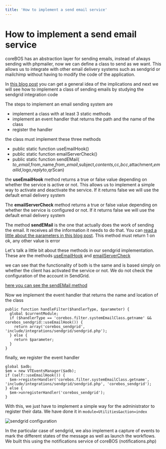 ```yaml
---
title: 'How to implement a send email service'
---
```


How to implement a send email service
=====================================

coreBOS has an abstraction layer for sending emails, instead of always
sending with phpmailer, now we can define a class to send as we want.
This allows us to integrate with other email delivery systems such as
sendgrid or mailchimp without having to modify the code of the
application.

In [this blog post](http://blog.corebos.org/blog/emailapisendgrid) you
can get a general idea of the implications and next we will see how to
implement a class of sending emails by studying the sendgrid integration
code

The steps to implement an email sending system are

-   implement a class with at least 3 static methods
-   implement an event handler that returns the path and the name of the
    class
-   register the handler

the class must implement these three methods

-   public static function useEmailHook()
-   public static function emailServerCheck()
-   public static function sendEMail(
    $to\_email,$from\_name,$from\_email,$subject,$contents,$cc,$bcc,$attachment,$emailid,$logo,$replyto,$qrScan)

the **useEmailHook** method returns a true or false value depending on
whether the service is active or not. This allows us to implement a
simple way to activate and deactivate the service. If it returns false
we will use the default email delivery system

The **emailServerCheck** method returns a true or false value depending
on whether the service is configured or not. If it returns false we will
use the default email delivery system

The method **sendEMail** is the one that actually does the work of
sending the email. It receives all the information it needs to do that.
You can [read a little about the parameters in this blog
post](http://blog.corebos.org/blog/SendEmail). This method must return 1
on ok, any other value is error

Let's talk a little bit about these methods in our sendgrid
implementation. These are the methods
[useEmailHook](https://github.com/tsolucio/corebos/blob/master/include/integrations/sendgrid/sendgrid.php#L128)
and
[emailServerCheck](https://github.com/tsolucio/corebos/blob/master/include/integrations/sendgrid/sendgrid.php#L306)

we can see that the functionality of both is the same and is based
simply on whether the client has activated the service or not. We do not
check the configuration of the account in SendGrid.

[here you can see the sendEMail
method](https://github.com/tsolucio/corebos/blob/master/include/integrations/sendgrid/sendgrid.php#L132)

Now we implement the event handler that returns the name and location of
the class

    public function handleFilter($handlerType, $parameter) {
      global $currentModule;
      if ($handlerType == 'corebos.filter.systemEmailClass.getname' && corebos_sendgrid::useEmailHook()) {
        return array('corebos_sendgrid', 'include/integrations/sendgrid/sendgrid.php');
      } else {
        return $parameter;
      }
    }

finally, we register the event handler

    global $adb;
    $em = new VTEventsManager($adb);
    if (self::useEmailHook()) {
      $em->registerHandler('corebos.filter.systemEmailClass.getname', 'include/integrations/sendgrid/sendgrid.php', 'corebos_sendgrid');
    } else {
      $em->unregisterHandler('corebos_sendgrid');
    }

With this, we just have to implement a simple way for the administrator
to register their data. We have done it in
`module=Utilities&action=index`

![sendgrid configuration](/en/devel/emailapi/sendgridconfiguration.png)

In the particular case of sendgrid, we also implement a capture of
events to mark the different states of the message as well as launch the
workflows. We built this using the notifications service of coreBOS
(notifications.php)
